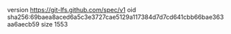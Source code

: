 version https://git-lfs.github.com/spec/v1
oid sha256:69baea8aced6a5c3e3727cae5129a117384d7d7cd641cbb66bae363aa6aecb59
size 1553
